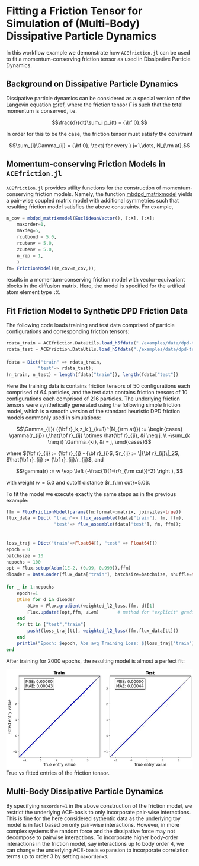 # Fitting a Friction Tensor for Simulation of (Multi-Body) Dissipative Particle Dynamics 

In this workflow example we demonstrate how `ACEfriction.jl` can be used to fit a momentum-conserving friction tensor as used in Dissipative Particle Dynamics. 

## Background on Dissipative Particle Dynamics
Dissipative particle dynamics can be considered as a special version of the Langevin equation @ref, where the friction tensor $\Gamma$ is such that the total momentum is conserved, i.e.
```math
\frac{d}{dt}\sum_i p_i(t) = {\bf 0}.
```
In order for this to be the case, the friction tensor must satisfy the constraint
```math
\sum_{i}\Gamma_{ij} = {\bf 0}, \text{ for every } j=1,\dots, N_{\rm at}.
```

## Momentum-conserving Friction Models in `ACEfriction.jl`
`ACEfriction.jl` provides utility functions for the construction of momentum-conserving friction models. Namely, the function [mbdpd_matrixmodel]() yields a pair-wise coupled matrix model with additional symmetries such that resulting friction model satisfies the above constraints. For example, 
```julia
m_cov = mbdpd_matrixmodel(EuclideanVector(), [:X], [:X];
    maxorder=1, 
    maxdeg=5,    
    rcutbond = 5.0, 
    rcutenv = 5.0,
    zcutenv = 5.0,
    n_rep = 1, 
    )
fm= FrictionModel((m_cov=m_cov,)); 
```
results in a momentum-conserving friction model with vector-equivariant blocks in the diffusion matrix. Here, the model is specified for the artifical atom element type `:X`.

## Fit Friction Model to Synthetic DPD Friction Data

The following code loads training and test data comprised of particle configurations and corresponding friction tensors:
```julia
rdata_train = ACEfriction.DataUtils.load_h5fdata("./examples/data/dpd-train-x.h5"); 
rdata_test = ACEfriction.DataUtils.load_h5fdata("./examples/data/dpd-train-x.h5"); 

fdata = Dict("train" => rdata_train, 
            "test"=> rdata_test);
(n_train, n_test) = length(fdata["train"]), length(fdata["test"])
```
Here the training data is contains friction tensors of 50 configurations each comprised of 64 particles, and the test data contains friction tensors of 10 configurations each comprised of 216 particles. The underlying friction tensors were synthetically generated using the following simple friction model, which is a smooth version of the standard heuristic DPD friction models commonly used in simulations: 
```math
\Gamma_{ij}( ({\bf r}_k,z_k )_{k=1}^{N_{\rm at}}) := \begin{cases}
\gamma(r_{ij}) \,\hat{\bf r}_{ij} \otimes \hat{\bf r}_{ji}, &i \neq j, \\
-\sum_{k \neq i} \Gamma_{ki}, &i = j,
\end{cases}
```
where ${\bf r}_{ij} := {\bf r}_{j} - {\bf r}_{i}$,  $r_{ij} := \|{\bf r}_{ij}\|_2$, $\hat{\bf r}_{ij} := {\bf r}_{ij}/r_{ij}$, and
```math
\gamma(r) := w \exp \left (-\frac{1}{1-(r/r_{\rm cut})^2} \right ), 
```
with weight $w=5.0$ and cutoff distance $r_{\rm cut}=5.0$.

To fit the model we execute exactly the same steps as in the previous example:

```julia
ffm = FluxFrictionModel(params(fm;format=:matrix, joinsites=true))
flux_data = Dict( "train"=> flux_assemble(fdata["train"], fm, ffm),
                  "test"=> flux_assemble(fdata["test"], fm, ffm));


loss_traj = Dict("train"=>Float64[], "test" => Float64[])
epoch = 0
batchsize = 10
nepochs = 100
opt = Flux.setup(Adam(1E-2, (0.99, 0.999)),ffm)
dloader = DataLoader(flux_data["train"], batchsize=batchsize, shuffle=true)

for _ in 1:nepochs
    epoch+=1
    @time for d in dloader
        ∂L∂m = Flux.gradient(weighted_l2_loss,ffm, d)[1]
        Flux.update!(opt,ffm, ∂L∂m)       # method for "explicit" gradient
    end
    for tt in ["test","train"]
        push!(loss_traj[tt], weighted_l2_loss(ffm,flux_data[tt]))
    end
    println("Epoch: $epoch, Abs avg Training Loss: $(loss_traj["train"][end]/n_train)), Test Loss: $(loss_traj["test"][end]/n_test))")
end
```


After training for 2000 epochs, the resulting model is almost a perfect fit:

![True vs fitted entries of the friction tensor](./assets/scatter-equ-cov.jpg)
            True vs fitted entries of the friction tensor.

## Multi-Body Dissipative Particle Dynamics

By specifying `maxorder=1` in the above construction of the friction model, we restrict the underlying ACE-basis to only incorporate pair-wise interactions. This is fine for the here considered sythentic data as the underlying toy model is in fact based on only pair-wise interactions. However, in more complex systems  the random force and the dissipative force may not decompose to pairwise interactions. To incorporate higher body-order interactions in the friction model, say interactions up to body order 4, we can change the underlying ACE-basis expansion to incorporate correlation terms up to order 3 by setting `maxorder=3`. 

